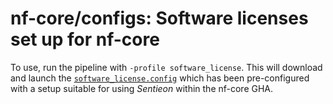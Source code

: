 # nf-core/configs: Software licenses set up for nf-core

To use, run the pipeline with `-profile software_license`. This will download and launch
the [`software_license.config`](../conf/software_license.config) which has been pre-configured with a
setup suitable for using _Sentieon_ within the nf-core GHA.
